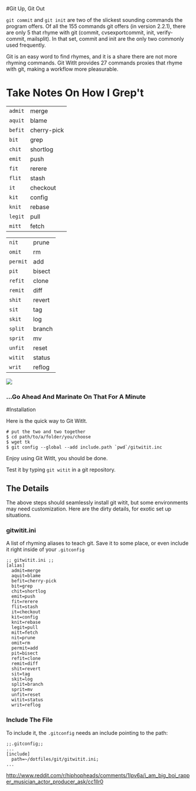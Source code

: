 #Git Up, Git Out

```git commit``` and ```git init``` are two of the slickest sounding commands the program offers.
Of all the 155 commands git offers (in version 2.2.1), there are only 5 that rhyme with git (commit, cvsexportcommit, init, verify-commit, mailsplit).
In that set, commit and init are the only two commonly used frequently.

Git is an easy word to find rhymes, and it is a share there are not more rhyming commands.
Git WitIt provides 27 commands proxies that rhyme with git, making a workflow more pleasurable.

# Take Notes On How I Grep't

<div class='col-xs-12 card container grid'>
  <table class='flush col-xs-12 col-sm-6'>
    <tbody>
      <tr> <td><code>admit</code></td>  <td>merge</td>       </tr>
      <tr> <td><code>aquit</code></td>  <td>blame</td>       </tr>
      <tr> <td><code>befit</code></td>  <td>cherry-pick</td> </tr>
      <tr> <td><code>bit</code></td>    <td>grep</td>        </tr>
      <tr> <td><code>chit</code></td>   <td>shortlog</td>    </tr>
      <tr> <td><code>emit</code></td>   <td>push</td>        </tr>
      <tr> <td><code>fit</code></td>    <td>rerere</td>      </tr>
      <tr> <td><code>flit</code></td>   <td>stash</td>       </tr>
      <tr> <td><code>it</code></td>     <td>checkout</td>    </tr>
      <tr> <td><code>kit</code></td>    <td>config</td>      </tr>
      <tr> <td><code>knit</code></td>   <td>rebase</td>      </tr>
      <tr> <td><code>legit</code></td>  <td>pull</td>        </tr>
      <tr> <td><code>mitt</code></td>   <td>fetch</td>  </tr>
    </tbody>
  </table>

  <table class='flush col-xs-12 col-sm-6'>
    <tbody>
      <tr> <td><code>nit</code></td>    <td>prune</td>  </tr>
      <tr> <td><code>omit</code></td>   <td>rm</td>     </tr>
      <tr> <td><code>permit</code></td> <td>add</td>    </tr>
      <tr> <td><code>pit</code></td>    <td>bisect</td> </tr>
      <tr> <td><code>refit</code></td>  <td>clone</td>  </tr>
      <tr> <td><code>remit</code></td>  <td>diff</td>   </tr>
      <tr> <td><code>shit</code></td>   <td>revert</td> </tr>
      <tr> <td><code>sit</code></td>    <td>tag</td>    </tr>
      <tr> <td><code>skit</code></td>   <td>log</td>    </tr>
      <tr> <td><code>split</code></td>  <td>branch</td> </tr>
      <tr> <td><code>sprit</code></td>  <td>mv</td>     </tr>
      <tr> <td><code>unfit</code></td>  <td>reset</td>  </tr>
      <tr> <td><code>witit</code></td>  <td>status</td> </tr>
      <tr> <td><code>writ</code></td>   <td>reflog</td> </tr>
    </tbody>
  </table>
</div>

<div class='cols-xs-12 image block' style='overflow:hidden'>
  <div class='col-xs-12 col-md-6' style='clear:both;margin-bottom:1em' >
    <img class='img-responsive' style='float:left' src='/images/blog/drenboi.png' />
    <div class='caption'>
    </div>
  </div>
</div>

### ...Go Ahead And Marinate On That For A Minute


#Installation

Here is the quick way to Git WitIt.

```
# put the two and two together
$ cd path/to/a/folder/you/choose
$ wget tk
$ git config --global --add include.path `pwd`/gitwitit.inc
```

Enjoy using Git WitIt, you should be done.

Test it by typing ```git witit``` in a git repository.

## The Details

The above steps should seamlessly install git witit, but some environments may need customization.
Here are the dirty details, for exotic set up situations.

### gitwitit.ini

A list of rhyming aliases to teach git.
Save it to some place, or even include it right inside of your ```.gitconfig```

```
;; gitwitit.ini ;;
[alias]
  admit=merge
  aquit=blame
  befit=cherry-pick
  bit=grep
  chit=shortlog
  emit=push
  fit=rerere
  flit=stash
  it=checkout
  kit=config
  knit=rebase
  legit=pull
  mitt=fetch
  nit=prune
  omit=rm
  permit=add
  pit=bisect
  refit=clone
  remit=diff
  shit=revert
  sit=tag
  skit=log
  split=branch
  sprit=mv
  unfit=reset
  witit=status
  writ=reflog

```

### Include The File

To include it, the ```.gitconfig``` needs an include pointing to the path:

```
;;.gitconfig;;
...
[include]
  path=~/dotfiles/git/gitwitit.ini;
...
```


http://www.reddit.com/r/hiphopheads/comments/1lpv6a/i_am_big_boi_rapper_musician_actor_producer_ask/cc1llr0
